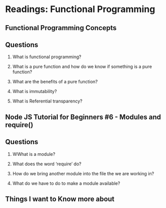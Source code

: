 # Readings: Functional Programming

## Functional Programming Concepts

## Questions 

1. What is functional programming?

2. What is a pure function and how do we know if something is a pure function?

3. What are the benefits of a pure function?

4. What is immutability?

5. What is Referential transparency?

## Node JS Tutorial for Beginners #6 - Modules and require()

## Questions

1. WWhat is a module?

2. What does the word ‘require’ do?

3. How do we bring another module into the file the we are working in?

4. What do we have to do to make a module available?

## Things I want to Know more about 